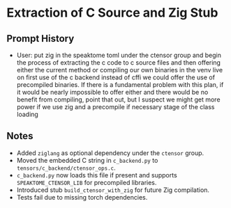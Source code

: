 # Extraction of C Source and Zig Stub

## Prompt History
- User: put zig in the speaktome toml under the ctensor group and begin the process of extracting the c code to c source files and then offering either the current method or compiling our own binaries in the venv live on first use of the c backend instead of cffi we could offer the use of precompiled binaries. If there is a fundamental problem with this plan, if it would be nearly impossible to offer either and there would be no benefit from compiling, point that out, but I suspect we might get more power if we use zig and a precompile if necessary stage of the class loading

## Notes
- Added `ziglang` as optional dependency under the `ctensor` group.
- Moved the embedded C string in `c_backend.py` to `tensors/c_backend/ctensor_ops.c`.
- `c_backend.py` now loads this file if present and supports `SPEAKTOME_CTENSOR_LIB` for precompiled libraries.
- Introduced stub `build_ctensor_with_zig` for future Zig compilation.
- Tests fail due to missing torch dependencies.
